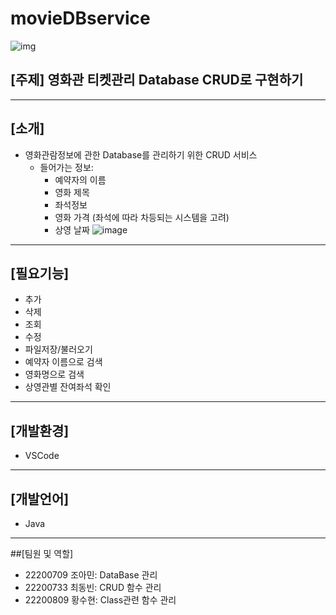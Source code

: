 # movieDBservice

![img](https://cdn.pixabay.com/photo/2017/04/29/11/35/movie-2270554__340.png)

## [주제] 영화관 티켓관리 Database CRUD로 구현하기
***

## [소개]
- 영화관람정보에 관한 Database를 관리하기 위한 CRUD 서비스
  - 들어가는 정보:
    - 예약자의 이름
    - 영화 제목
    - 좌석정보
    - 영화 가격 (좌석에 따라 차등되는 시스템을 고려)
    - 상영 날짜
![image](https://user-images.githubusercontent.com/126534280/236189753-4020ea71-2c4a-4a57-89ee-6b9996654b49.png)
---
    
## [필요기능]
- 추가
- 삭제
- 조회
- 수정
- 파일저장/불러오기 
- 예약자 이름으로 검색
- 영화명으로 검색
- 상영관별 잔여좌석 확인
---

## [개발환경]
- VSCode
---

## [개발언어] 
- Java 
---

##[팀원 및 역할]
- 22200709 조아민: DataBase 관리
- 22200733 최동빈: CRUD 함수 관리
- 22200809 황수현: Class관련 함수 관리 
